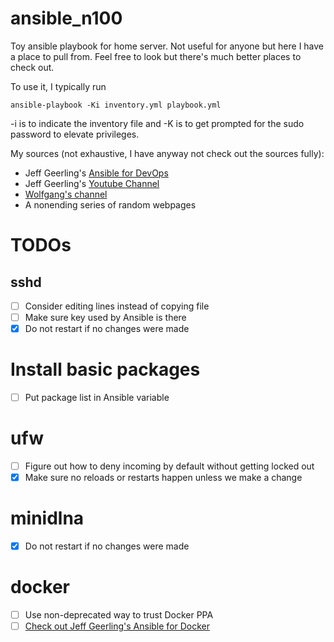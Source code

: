 # ansible_n100
Toy ansible playbook for home server. Not useful for anyone but here I have a place to pull from. Feel free to look but there's much better places to check out.

To use it, I typically run

```
ansible-playbook -Ki inventory.yml playbook.yml
```

-i is to indicate the inventory file and -K is to get prompted for the sudo password to elevate privileges.

My sources (not exhaustive, I have anyway not check out the sources fully):
 - Jeff Geerling's [Ansible for DevOps](https://www.ansiblefordevops.com/)
 - Jeff Geerling's [Youtube Channel](https://www.youtube.com/c/JeffGeerling)
 - [Wolfgang's channel](https://www.youtube.com/@WolfgangsChannel)
 - A nonending series of random webpages

# TODOs

## sshd

- [ ] Consider editing lines instead of copying file
- [ ] Make sure key used by Ansible is there
- [x] Do not restart if no changes were made

# Install basic packages

- [ ] Put package list in Ansible variable

# ufw

- [ ] Figure out how to deny incoming by default without getting locked out
- [x] Make sure no reloads or restarts happen unless we make a change

# minidlna

- [x] Do not restart if no changes were made

# docker

- [ ] Use non-deprecated way to trust Docker PPA
- [ ] [Check out Jeff Geerling's Ansible for Docker](https://github.com/geerlingguy/ansible-role-docker)

